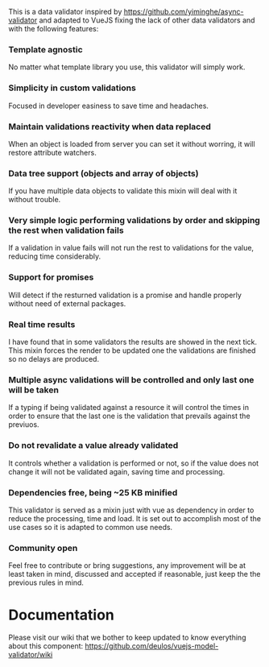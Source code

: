 This is a data validator inspired by https://github.com/yiminghe/async-validator and adapted to VueJS fixing the lack of other data validators and with the following features:

### Template agnostic
No matter what template library you use, this validator will simply work.

### Simplicity in custom validations
Focused in developer easiness to save time and headaches.

### Maintain validations reactivity when data replaced
When an object is loaded from server you can set it without worring, it will restore attribute watchers.

### Data tree support (objects and array of objects)
If you have multiple data objects to validate this mixin will deal with it without trouble.

### Very simple logic performing validations by order and skipping the rest when validation fails
If a validation in value fails will not run the rest to validations for the value, reducing time considerably.

### Support for promises
Will detect if the resturned validation is a promise and handle properly without need of external packages.

### Real time results
I have found that in some validators the results are showed in the next tick. This mixin forces the render to be updated one the validations are finished so no delays are produced.

### Multiple async validations will be controlled and only last one will be taken
If a typing if being validated against a resource it will control the times in order to ensure that the last one is the validation that prevails against the previuos.

### Do not revalidate a value already validated
It controls whether a validation is performed or not, so if the value does not change it will not be validated again, saving time and processing.

### Dependencies free, being ~25 KB minified
This validator is served as a mixin just with vue as dependency in order to reduce the processing, time and load. It is set out to accomplish most of the use cases so it is adapted to common use needs.

### Community open
Feel free to contribute or bring suggestions, any improvement will be at least taken in mind, discussed and accepted if reasonable, just keep the the previous rules in mind.

# Documentation
Please visit our wiki that we bother to keep updated to know everything about this component: https://github.com/deulos/vuejs-model-validator/wiki
